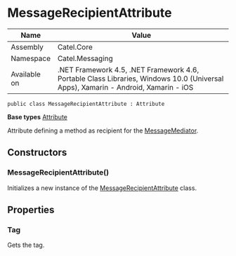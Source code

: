 

# MessageRecipientAttribute

Name|Value
---|---
Assembly|Catel.Core
Namespace|Catel.Messaging
Available on|.NET Framework 4.5, .NET Framework 4.6, Portable Class Libraries, Windows 10.0 (Universal Apps), Xamarin - Android, Xamarin - iOS

```
public class MessageRecipientAttribute : Attribute
```

**Base types**
[Attribute]()


Attribute defining a method as recipient for the [MessageMediator](#).



## Constructors

### MessageRecipientAttribute()

Initializes a new instance of the [MessageRecipientAttribute](#) class.



## Properties

### Tag

Gets the tag.



